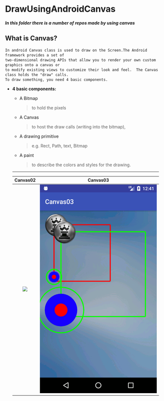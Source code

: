 # DrawUsingAndroidCanvas

##### In this  folder there is a number of repos made by using canvas

## What is Canvas?
```
In android Canvas class is used to draw on the Screen.The Android framework provides a set of 
two-dimensional drawing APIs that allow you to render your own custom graphics onto a canvas or 
to modify existing views to customize their look and feel.  The Canvas class holds the "draw" calls. 
To draw something, you need 4 basic components.
```
* **4 basic components:** 
  - A Bitmap 
    > to hold the pixels 
  - A Canvas 
    > to host the draw calls (writing into the bitmap), 
  - A drawing primitive 
    >e.g. Rect, Path, text, Bitmap 
  - A paint 
    > to describe the colors and styles for the drawing. 
  ---
    
    | Canvas02 | Canvas03|
    |:--------:|:--------:|
    | ![](canvas02.gif) | ![](canvas03.gif)|
